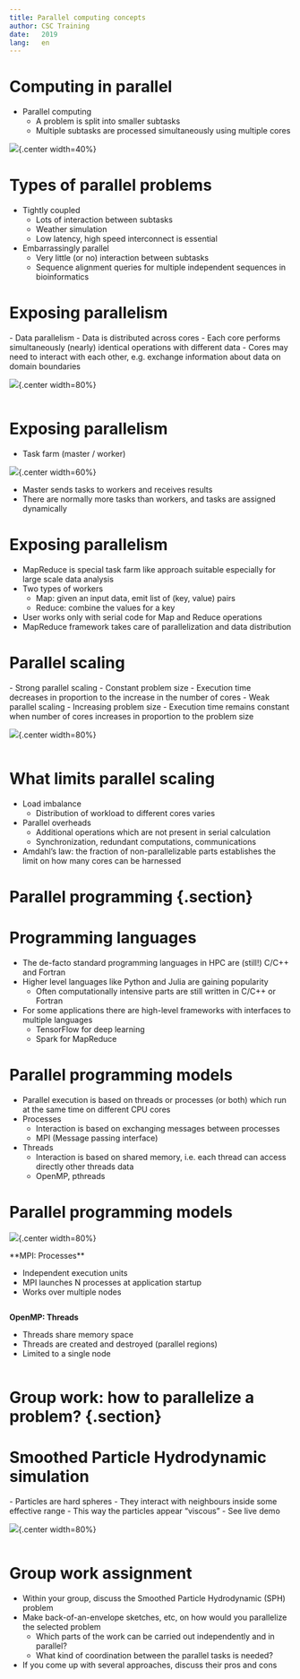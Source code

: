 ```yaml
---
title: Parallel computing concepts
author: CSC Training
date:   2019
lang:   en
---
```



# Computing in parallel

- Parallel computing
    - A problem is split into smaller subtasks
    - Multiple subtasks are processed simultaneously using multiple cores

 ![](img/compp.svg){.center width=40%}

# Types of parallel problems

- Tightly coupled
    - Lots of interaction between subtasks
    - Weather simulation
    - Low latency, high speed interconnect is essential
- Embarrassingly parallel
    - Very little (or no) interaction between subtasks
    - Sequence alignment queries for multiple independent sequences in 
      bioinformatics


# Exposing parallelism

<div class=column>
- Data parallelism
    - Data is distributed across cores
    - Each core performs simultaneously (nearly) identical operations
      with different data 
    - Cores may need to interact with each other, e.g. exchange
      information about data on domain boundaries
</div>
<div class=column>

 ![](img/eparallel.svg){.center width=80%}

</div>

# Exposing parallelism

- Task farm (master / worker)

 ![](img/farm.svg){.center width=60%}

- Master sends tasks to workers and receives results
- There are normally more tasks than workers, and tasks are assigned
  dynamically 

# Exposing parallelism

- MapReduce is special task farm like approach suitable especially for
  large scale data analysis 
- Two types of workers
    - Map: given an input data, emit list of (key, value) pairs
    - Reduce: combine the values for a key
- User works only with serial code for Map and Reduce operations
- MapReduce framework takes care of parallelization and data distribution

# Parallel scaling

<div class=column>
- Strong parallel scaling
    - Constant problem size
    - Execution time decreases in proportion to the increase in the number of cores
- Weak parallel scaling
    - Increasing problem size
    - Execution time remains constant when number of cores increases
      in proportion to the problem size 
</div>
<div class=column>

 ![](img/scaling.png){.center width=80%}

</div>

# What limits parallel scaling

- Load imbalance
    - Distribution of workload to different cores varies
- Parallel overheads
    - Additional operations which are not present in serial calculation
    - Synchronization, redundant computations, communications
- Amdahl’s law: the fraction of non-parallelizable parts establishes
  the limit on how many cores can be harnessed 


# Parallel programming {.section}


# Programming languages

- The de-facto standard programming languages in HPC are (still!)
  C/C++ and Fortran 
- Higher level languages like Python and Julia are gaining popularity
    - Often computationally intensive parts are still written in C/C++
      or Fortran 
- For some applications there are high-level frameworks with
  interfaces to multiple languages 
    - TensorFlow for deep learning
    - Spark for MapReduce


# Parallel programming models

- Parallel execution is based on threads or processes (or both) which
  run at the same time on different CPU cores 
- Processes
    - Interaction is based on exchanging messages between processes
    - MPI (Message passing interface)
- Threads
    - Interaction is based on shared memory, i.e. each thread can
      access directly other threads data 
    - OpenMP, pthreads


# Parallel programming models

 ![](img/processes-threads.svg){.center width=80%}
<div class=column>
**MPI: Processes** 

- Independent execution units 
- MPI launches N processes at application startup
- Works over multiple nodes
</div>
<div class=column>

**OpenMP: Threads**  

- Threads share memory space
- Threads are created and destroyed  (parallel regions)
- Limited to a single node

</div>

# Group work: how to parallelize a problem? {.section}

# Smoothed Particle Hydrodynamic simulation

<div class=column>
- Particles are hard spheres
- They interact with neighbours inside some effective range
    - This way the particles appear “viscous”
- See live demo 

</div>
<div class=column>

 ![](img/smooth_particle.svg){.center width=80%}

</div>

# Group work assignment

- Within your group, discuss the Smoothed Particle Hydrodynamic (SPH) problem
- Make back-of-an-envelope sketches, etc, on how would you parallelize
  the selected problem 
    - Which parts of the work can be carried out independently and in parallel?
    - What kind of coordination between the parallel tasks is needed?
- If you come up with several approaches, discuss their pros and cons
